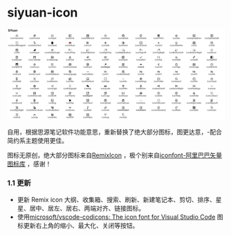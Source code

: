 # siyuan-icon

![preview](https://github.com/mozhux/Remix-icon/blob/master/preview.png)

自用，根据思源笔记软件功能意思，重新替换了绝大部分图标，图更达意，-配合简约系主题使用更佳。

图标无原创，绝大部分图标来自[RemixIcon](https://github.com/Remix-Design/remixicon#usage) ，极个别来自[iconfont-阿里巴巴矢量图标库](https://www.iconfont.cn/) ，感谢！

### 1.1 更新
- 更新 Remix icon 大纲、收集箱、搜索、刷新、新建笔记本、剪切、排序、星星、居中、居左、居右、两端对齐、链接图标。
- 使用[microsoft/vscode-codicons: The icon font for Visual Studio Code](https://github.com/microsoft/vscode-codicons) 图标更新右上角的缩小、最大化、关闭等按钮。
